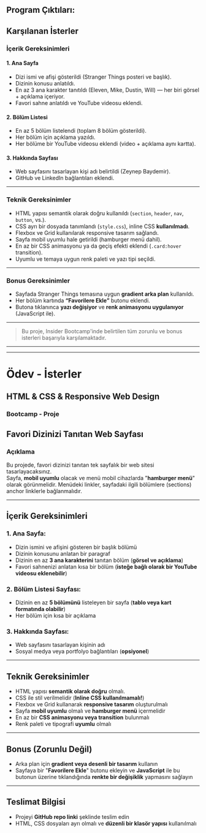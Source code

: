 ## Program Çıktıları:

## Karşılanan İsterler

### İçerik Gereksinimleri

#### 1. Ana Sayfa

- Dizi ismi ve afişi gösterildi (Stranger Things posteri ve başlık).
- Dizinin konusu anlatıldı.
- En az 3 ana karakter tanıtıldı (Eleven, Mike, Dustin, Will) — her biri görsel + açıklama içeriyor.
- Favori sahne anlatıldı ve YouTube videosu eklendi.

#### 2. Bölüm Listesi

- En az 5 bölüm listelendi (toplam 8 bölüm gösterildi).
- Her bölüm için açıklama yazıldı.
- Her bölüme bir YouTube videosu eklendi (video + açıklama aynı kartta).

#### 3. Hakkında Sayfası

- Web sayfasını tasarlayan kişi adı belirtildi (Zeynep Baydemir).
- GitHub ve LinkedIn bağlantıları eklendi.

---

### Teknik Gereksinimler

- HTML yapısı semantik olarak doğru kullanıldı (`section`, `header`, `nav`, `button`, vs.).
- CSS ayrı bir dosyada tanımlandı (`style.css`), inline CSS **kullanılmadı**.
- Flexbox ve Grid kullanılarak responsive tasarım sağlandı.
- Sayfa mobil uyumlu hale getirildi (hamburger menü dahil).
- En az bir CSS animasyonu ya da geçiş efekti eklendi (`.card:hover` transition).
- Uyumlu ve temaya uygun renk paleti ve yazı tipi seçildi.

---

### Bonus Gereksinimler

- Sayfada Stranger Things temasına uygun **gradient arka plan** kullanıldı.
- Her bölüm kartında **“Favorilere Ekle”** butonu eklendi.
- Butona tıklanınca **yazı değişiyor** ve **renk animasyonu uygulanıyor** (JavaScript ile).

---

> Bu proje, Insider Bootcamp'inde belirtilen tüm zorunlu ve bonus isterleri başarıyla karşılamaktadır.

---

---

# Ödev - İsterler

## HTML & CSS & Responsive Web Design

### Bootcamp - Proje

## Favori Dizinizi Tanıtan Web Sayfası

### Açıklama

Bu projede, favori dizinizi tanıtan tek sayfalık bir web sitesi tasarlayacaksınız.  
Sayfa, **mobil uyumlu** olacak ve menü mobil cihazlarda "**hamburger menü**" olarak görünmelidir. Menüdeki linkler, sayfadaki ilgili bölümlere (sections) anchor linklerle bağlanmalıdır.

---

## İçerik Gereksinimleri

### 1. Ana Sayfa:

- Dizin ismini ve afişini gösteren bir başlık bölümü
- Dizinin konusunu anlatan bir paragraf
- Dizinin en az **3 ana karakterini** tanıtan bölüm (**görsel ve açıklama**)
- Favori sahnenizi anlatan kısa bir bölüm (**isteğe bağlı olarak bir YouTube videosu eklenebilir**)

### 2. Bölüm Listesi Sayfası:

- Dizinin en az **5 bölümünü** listeleyen bir sayfa (**tablo veya kart formatında olabilir**)
- Her bölüm için kısa bir açıklama

### 3. Hakkında Sayfası:

- Web sayfasını tasarlayan kişinin adı
- Sosyal medya veya portfolyo bağlantıları (**opsiyonel**)

---

## Teknik Gereksinimler

- HTML yapısı **semantik olarak doğru** olmalı.
- CSS ile stil verilmelidir (**Inline CSS kullanılmamalı!**)
- Flexbox ve Grid kullanarak **responsive tasarım** oluşturulmalı
- Sayfa **mobil uyumlu** olmalı ve **hamburger menü** içermelidir
- En az bir **CSS animasyonu veya transition** bulunmalı
- Renk paleti ve tipografi **uyumlu** olmalı

---

## Bonus (Zorunlu Değil)

- Arka plan için **gradient veya desenli bir tasarım** kullanın
- Sayfaya bir "**Favorilere Ekle**" butonu ekleyin ve **JavaScript** ile bu butonun üzerine tıklandığında **renkte bir değişiklik** yapmasını sağlayın

---

## Teslimat Bilgisi

- Projeyi **GitHub repo linki** şeklinde teslim edin
- HTML, CSS dosyaları ayrı olmalı ve **düzenli bir klasör yapısı** kullanılmalı
